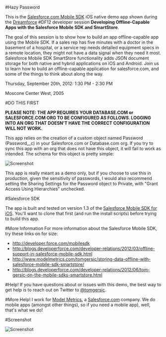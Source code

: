 #Hazy Password

This is the [Salesforce.com Mobile SDK](https://github.com/forcedotcom/SalesforceMobileSDK-iOS) iOS native demo app shown during the [Dreamforce](http://www.dreamforce.com) #DF12 developer session **Developing Offline-Capable Apps with the Salesforce Mobile SDK and SmartStore**.

The goal of this session is to show how to build an app offline-capable app using the Mobile SDK. If a sales rep has five minutes with a doctor in the basement of a hospital, or a service rep needs detailed equipment specs in a remote location, they might not have a data signal when they need it most. Salesforce Mobile SDK SmartStore functionality adds JSON document storage for both native and hybrid applications on iOS and Android. Join us to learn how to build an offline-capable application for salesforce.com, and some of the things to think about along the way.

Thursday, September 20th, 2012: 1:30 PM - 2:30 PM

Moscone Center West, 2005

#DO THIS FIRST

**PLEASE NOTE: THE APP REQUIRES YOUR DATABASE.COM or SALESFORCE.COM ORG TO BE CONFIGURED AS FOLLOWS. LOGGING INTO AN ORG THAT DOESN'T HAVE THE CORRECT CONFIGURATION WILL NOT WORK.**

This app relies on the creation of a custom object named Password (Password__c) in your Salesforce.com or Database.com org. If you try to sync this app with an org that does not have this object, it will fail to work as intended. The schema for this object is pretty simple:

![Screenshot](http://mm-tom.s3.amazonaws.com/hazypasswordschema.jpg "Screenshot")

This app is really meant as a demo only, but if you choose to use this in production, given the sensitivity of passwords, I would also recommend setting the Sharing Settings for the Password object to Private, with "Grant Access Using Hierarchies" unchecked.

#Salesforce SDK

The app is built and tested on version 1.3 of the [Salesforce Mobile SDK for iOS](https://github.com/forcedotcom/SalesforceMobileSDK-iOS). You'll want to clone that first (and run the install scripts) before trying to build this app.

#More Information
For more information about the Salesforce Mobile SDK, try these links on for size:

* http://developer.force.com/mobilesdk
* http://blogs.developerforce.com/developer-relations/2012/03/offline-support-in-salesforce-mobile-sdk.html
* http://www.modelmetrics.com/tomgersic/storing-data-offline-with-salesforce-mobile-sdk-smartstore/
* http://blogs.developerforce.com/developer-relations/2012/06/tom-gersic-on-the-mobile-sdks-smartstore.html

#Help!
If you have questions about or issues with this demo, the best way to get help is to reach out on Twitter to [@tomgersic](https://twitter.com/#!/tomgersic).

#More Help!
I work for [Model Metrics](http://www.modelmetrics.com/), a [Salesforce.com](http://www.salesforce.com) company. We do mobile apps (amongst other things), so if you need a mobile app), well, that's what we do!

#Screenshot

![Screenshot](https://raw.github.com/tomgersic/HazyPassword/master/PlainText/screenshot/screenshot.jpg "Screenshot")